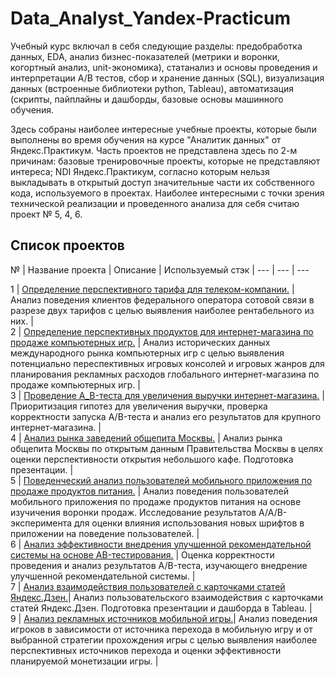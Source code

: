# Data_Analyst_Yandex-Practicum

Учебный курс включал в себя следующие разделы: предобработка данных, EDA, анализ бизнес-показателей (метрики и воронки, когортный анализ, unit-экономика), статанализ и основы проведения и интерпретации А/В тестов, сбор и хранение данных (SQL), визуализация данных (встроенные библиотеки python, Tableau), автоматизация (скрипты, пайплайны и дашборды, базовые основы машинного обучения.

Здесь собраны наиболее интересные учебные проекты, которые были выполнены во время обучения на курсе "Аналитик данных" от Яндекс.Практикум. Часть проектов не представлена здесь по 2-м причинам: базовые тренировочные проекты, которые не представляют интереса; NDI Яндекс.Практикум, согласно которым нельзя выкладывать в открытый доступ значительные части их собственного кода, используемого в проектах.
Наиболее интересными с точки зрения технической реализации и проведенного анализа для себя считаю проект № 5, 4, 6.

## Список проектов

№ | Название проекта | Описание | Используемый стэк 
| --- | --- | --- 

1 | [Определение перспективного тарифа для телеком-компании.](https://github.com/Marie-Miki/Data_Analyst_Yandex-Practicum/tree/main/1_Identifying%20optimal%20tariff%20telecom%20company) | Анализ поведения клиентов федерального оператора сотовой связи в разрезе двух тарифов с целью выявления наиболее рентабельного из них. |     
2 | [Определение перспективных продуктов для интернет-магазина по продаже компьютерных игр.](https://github.com/Marie-Miki/Data_Analyst_Yandex-Practicum/tree/main/2_Identifying%20promising%20products%20online%20store%20computer%20games) | Анализ исторических данных международного рынка компьютерных игр с целью выявления потенциально переспективных игровых консолей и игровых жанров для планирования рекламных расходов глобального интернет-магазина по продаже компьютерных игр. |    
3 | [Проведение A_B-теста для увеличения выручки интернет-магазина.](https://github.com/Marie-Miki/Data_Analyst_Yandex-Practicum/tree/main/3_A-B%20test%20increase%20revenue%20online%20store) | Приоритизация гипотез для увеличения выручки, проверка корректности запуска A/B-теста и анализ его результатов для крупного интернет-магазина. |    
4 | [Анализ рынка заведений общепита Москвы.](https://github.com/Marie-Miki/Data_Analyst_Yandex-Practicum/tree/main/4_Analysis%20Moscow%20catering%20market) | Анализ рынка общепита Москвы по открытым данным Правительства Москвы в целях оценки перспективности открытия небольшого кафе. Подготовка презентации. |   
5 | [Поведенческий анализ пользователей мобильного приложения по продаже продуктов питания.](https://github.com/Marie-Miki/Data_Analyst_Yandex-Practicum/tree/main/5_Behavioural%20analysis%20selling%20food) | Анализ поведения пользователей мобильного приложения по продаже продуктов питания на основе изучичения воронки продаж. Исследование результатов A/A/B-эксперимента для оценки влияния использования новых шрифтов в приложении на поведение пользователей. |   
6 | [Анализ эффективности внедрения улучшенной рекомендательной системы на основе AB-тестирования.](https://github.com/Marie-Miki/Data_Analyst_Yandex-Practicum/tree/main/6_Analysis%20effectiveness%20implementation%20new%20recomender%20system) | Оценка корректности проведения и анализ результатов A/B-теста, изучающего внедрение улучшенной рекомендательной системы. |   
7 | [Анализ взаимодействия пользователей с карточками статей Яндекс.Дзен.](https://github.com/Marie-Miki/Data_Analyst_Yandex-Practicum/tree/main/7_Analysis%20user%20interaction%20Yandex.Zen%20article%20cards)| Анализ пользовательского взаимодействия с карточками статей Яндекс.Дзен. Подготовка презентации и дашборда в Tableau. |   
9 | [Анализ рекламных источников мобильной игры.](https://github.com/Marie-Miki/Data_Analyst_Yandex-Practicum/tree/main/9_Analyze%20advertising%20sources%20game%20dev)| Анализ поведения игроков в зависимости от источника перехода в мобильную игру и от выбранной стратегии прохождения игры с целью выявления наиболее перспективных источников перехода и оценки эффективности планируемой монетизации игры. |   

